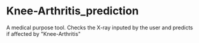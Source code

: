 # Knee-Arthritis_prediction
A medical purpose tool.
Checks the X-ray inputed by the user and predicts if affected by "Knee-Arthritis"
